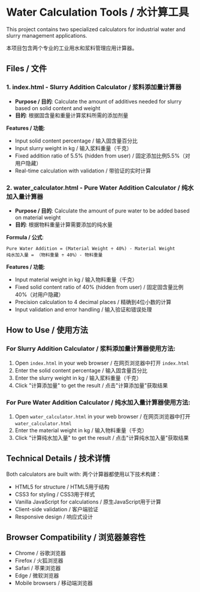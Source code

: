 # Water Calculation Tools / 水计算工具

This project contains two specialized calculators for industrial water and slurry management applications.

本项目包含两个专业的工业用水和浆料管理应用计算器。

## Files / 文件

### 1. index.html - Slurry Addition Calculator / 浆料添加量计算器
- **Purpose / 目的**: Calculate the amount of additives needed for slurry based on solid content and weight
- **目的**: 根据固含量和重量计算浆料所需的添加剂量

**Features / 功能**:
- Input solid content percentage / 输入固含量百分比
- Input slurry weight in kg / 输入浆料重量（千克）
- Fixed addition ratio of 5.5% (hidden from user) / 固定添加比例5.5%（对用户隐藏）
- Real-time calculation with validation / 带验证的实时计算

### 2. water_calculator.html - Pure Water Addition Calculator / 纯水加入量计算器
- **Purpose / 目的**: Calculate the amount of pure water to be added based on material weight
- **目的**: 根据物料重量计算需要添加的纯水量

**Formula / 公式**: 
```
Pure Water Addition = (Material Weight ÷ 40%) - Material Weight
纯水加入量 = （物料重量 ÷ 40%）- 物料重量
```

**Features / 功能**:
- Input material weight in kg / 输入物料重量（千克）
- Fixed solid content ratio of 40% (hidden from user) / 固定固含量比例40%（对用户隐藏）
- Precision calculation to 4 decimal places / 精确到4位小数的计算
- Input validation and error handling / 输入验证和错误处理

## How to Use / 使用方法

### For Slurry Addition Calculator / 浆料添加量计算器使用方法:
1. Open `index.html` in your web browser / 在网页浏览器中打开 `index.html`
2. Enter the solid content percentage / 输入固含量百分比
3. Enter the slurry weight in kg / 输入浆料重量（千克）
4. Click "计算添加量" to get the result / 点击"计算添加量"获取结果

### For Pure Water Addition Calculator / 纯水加入量计算器使用方法:
1. Open `water_calculator.html` in your web browser / 在网页浏览器中打开 `water_calculator.html`
2. Enter the material weight in kg / 输入物料重量（千克）
3. Click "计算纯水加入量" to get the result / 点击"计算纯水加入量"获取结果

## Technical Details / 技术详情

Both calculators are built with:
两个计算器都使用以下技术构建：

- HTML5 for structure / HTML5用于结构
- CSS3 for styling / CSS3用于样式
- Vanilla JavaScript for calculations / 原生JavaScript用于计算
- Client-side validation / 客户端验证
- Responsive design / 响应式设计

## Browser Compatibility / 浏览器兼容性

- Chrome / 谷歌浏览器
- Firefox / 火狐浏览器
- Safari / 苹果浏览器
- Edge / 微软浏览器
- Mobile browsers / 移动端浏览器 